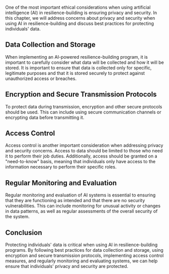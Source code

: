 
One of the most important ethical considerations when using artificial intelligence (AI) in resilience-building is ensuring privacy and security. In this chapter, we will address concerns about privacy and security when using AI in resilience-building and discuss best practices for protecting individuals' data.

Data Collection and Storage
---------------------------

When implementing an AI-powered resilience-building program, it is important to carefully consider what data will be collected and how it will be stored. It is important to ensure that data is collected only for specific, legitimate purposes and that it is stored securely to protect against unauthorized access or breaches.

Encryption and Secure Transmission Protocols
--------------------------------------------

To protect data during transmission, encryption and other secure protocols should be used. This can include using secure communication channels or encrypting data before transmitting it.

Access Control
--------------

Access control is another important consideration when addressing privacy and security concerns. Access to data should be limited to those who need it to perform their job duties. Additionally, access should be granted on a "need-to-know" basis, meaning that individuals only have access to the information necessary to perform their specific roles.

Regular Monitoring and Evaluation
---------------------------------

Regular monitoring and evaluation of AI systems is essential to ensuring that they are functioning as intended and that there are no security vulnerabilities. This can include monitoring for unusual activity or changes in data patterns, as well as regular assessments of the overall security of the system.

Conclusion
----------

Protecting individuals' data is critical when using AI in resilience-building programs. By following best practices for data collection and storage, using encryption and secure transmission protocols, implementing access control measures, and regularly monitoring and evaluating systems, we can help ensure that individuals' privacy and security are protected.
